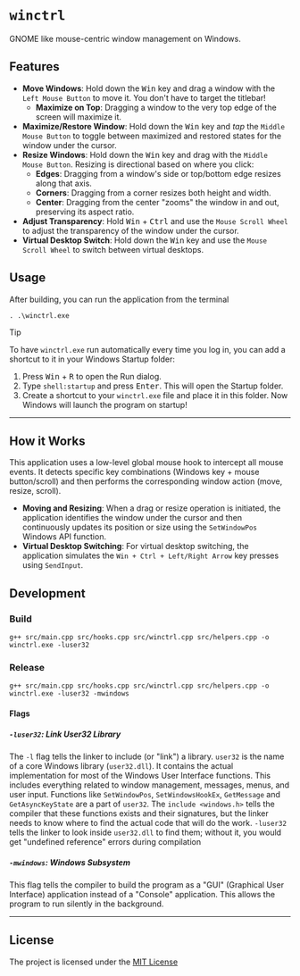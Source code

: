 # `winctrl`

GNOME like mouse-centric window management on Windows.

## Features

- **Move Windows**: Hold down the <kbd>Win</kbd> key and drag a window with the `Left Mouse Button` to move it. You don't have to target the titlebar!
  - **Maximize on Top**: Dragging a window to the very top edge of the screen will maximize it.
- **Maximize/Restore Window**: Hold down the <kbd>Win</kbd> key and *tap* the `Middle Mouse Button` to toggle between maximized and restored states for the window under the cursor.
- **Resize Windows**: Hold down the <kbd>Win</kbd> key and drag with the `Middle Mouse Button`. Resizing is directional based on where you click:
  - **Edges**: Dragging from a window's side or top/bottom edge resizes along that axis.
  - **Corners**: Dragging from a corner resizes both height and width.
  - **Center**: Dragging from the center "zooms" the window in and out, preserving its aspect ratio.
- **Adjust Transparency**: Hold <kbd>Win</kbd> + <kbd>Ctrl</kbd> and use the `Mouse Scroll Wheel` to adjust the transparency of the window under the cursor.
- **Virtual Desktop Switch**: Hold down the <kbd>Win</kbd> key and use the `Mouse Scroll Wheel` to switch between virtual desktops.

## Usage

After building, you can run the application from the terminal

```
. .\winctrl.exe
```

> [!TIP]
>
> To have `winctrl.exe` run automatically every time you log in, you can add a shortcut to it in your Windows Startup folder:
> 1. Press <kbd>Win</kbd> + <kbd>R</kbd> to open the Run dialog.
> 2. Type `shell:startup` and press <kbd>Enter</kbd>. This will open the Startup folder.
> 3. Create a shortcut to your `winctrl.exe` file and place it in this folder.
> Now Windows will launch the program on startup!

---

## How it Works

This application uses a low-level global mouse hook to intercept all mouse events. It detects specific key combinations (Windows key + mouse button/scroll) and then performs the corresponding window action (move, resize, scroll).

- **Moving and Resizing**: When a drag or resize operation is initiated, the application identifies the window under the cursor and then continuously updates its position or size using the `SetWindowPos` Windows API function.
- **Virtual Desktop Switching**: For virtual desktop switching, the application simulates the `Win + Ctrl + Left/Right Arrow` key presses using `SendInput`.

## Development

### Build

```
g++ src/main.cpp src/hooks.cpp src/winctrl.cpp src/helpers.cpp -o winctrl.exe -luser32
```

### Release

```
g++ src/main.cpp src/hooks.cpp src/winctrl.cpp src/helpers.cpp -o winctrl.exe -luser32 -mwindows
```

#### Flags

##### `-luser32`: Link User32 Library

The `-l` flag tells the linker to include (or "link") a library. `user32` is the name of a core Windows library (`user32.dll`). It contains the actual implementation for most of the Windows User Interface functions. This includes everything related to window management, messages, menus, and user input. Functions like `SetWindowPos`, `SetWindowsHookEx`, `GetMessage` and `GetAsyncKeyState` are a part of `user32`. The `include <windows.h>` tells the compiler that these functions exists and their signatures, but the linker needs to know where to find the actual code that will do the work. `-luser32` tells the linker to look inside `user32.dll` to find them; without it, you would get "undefined reference" errors during compilation

##### `-mwindows`: Windows Subsystem

This flag tells the compiler to build the program as a "GUI" (Graphical User Interface) application instead of a "Console" application. This allows the program to run silently in the background.

---

## License

The project is licensed under the [MIT License](./LICENSE)
